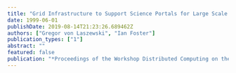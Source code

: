 ```yaml
---
title: "Grid Infrastructure to Support Science Portals for Large Scale Instruments"
date: 1999-06-01
publishDate: 2019-08-14T21:23:26.689462Z
authors: ["Gregor von Laszewski", "Ian Foster"]
publication_types: ["1"]
abstract: ""
featured: false
publication: "*Proceedings of the Workshop Distributed Computing on the Web (DCW)*"
---
```


